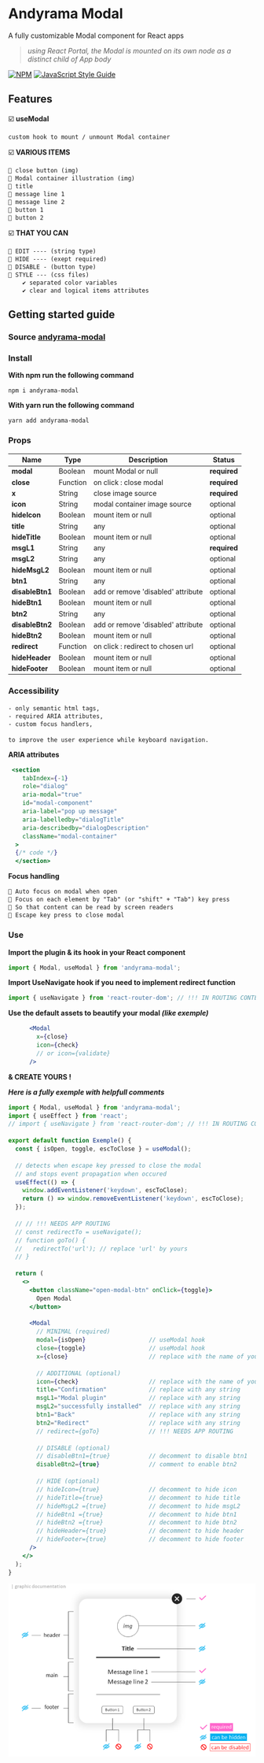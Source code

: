 # Andyrama Modal

A fully customizable Modal component for React apps

> _using React Portal, the Modal is mounted on its own node as a distinct child of App body_

[![NPM](https://img.shields.io/npm/v/andyrama-modal.svg)](https://www.npmjs.com/package/andyrama-modal) [![JavaScript Style Guide](https://img.shields.io/badge/code_style-standard-brightgreen.svg)](https://standardjs.com)

## Features

☑️ **useModal**

    custom hook to mount / unmount Modal container

☑️ **VARIOUS ITEMS**

    🔘 close button (img)
    🔘 Modal container illustration (img)
    🔘 title
    🔘 message line 1
    🔘 message line 2
    🔘 button 1
    🔘 button 2

☑️ **THAT YOU CAN**

    🔘 EDIT ---- (string type)
    🔘 HIDE ---- (exept required)
    🔘 DISABLE - (button type)
    🔘 STYLE --- (css files)
        ✔ separated color variables
        ✔ clear and logical items attributes

## Getting started guide

### Source [andyrama-modal](https://www.npmjs.com/package/andyrama-modal)

### Install

**With npm run the following command**

    npm i andyrama-modal

**With yarn run the following command**

    yarn add andyrama-modal

### Props

| Name            | Type     | Description                        | Status       |
| --------------- | -------- | ---------------------------------- | ------------ |
| **modal**       | Boolean  | mount Modal or null                | **required** |
| **close**       | Function | on click : close modal             | **required** |
| **x**           | String   | close image source                 | **required** |
| **icon**        | String   | modal container image source       | optional     |
| **hideIcon**    | Boolean  | mount item or null                 | optional     |
| **title**       | String   | any                                | optional     |
| **hideTitle**   | Boolean  | mount item or null                 | optional     |
| **msgL1**       | String   | any                                | **required** |
| **msgL2**       | String   | any                                | optional     |
| **hideMsgL2**   | Boolean  | mount item or null                 | optional     |
| **btn1**        | String   | any                                | optional     |
| **disableBtn1** | Boolean  | add or remove 'disabled' attribute | optional     |
| **hideBtn1**    | Boolean  | mount item or null                 | optional     |
| **btn2**        | String   | any                                | optional     |
| **disableBtn2** | Boolean  | add or remove 'disabled' attribute | optional     |
| **hideBtn2**    | Boolean  | mount item or null                 | optional     |
| **redirect**    | Function | on click : redirect to chosen url  | optional     |
| **hideHeader**  | Boolean  | mount item or null                 | optional     |
| **hideFooter**  | Boolean  | mount item or null                 | optional     |

### Accessibility

    - only semantic html tags,
    - required ARIA attributes,
    - custom focus handlers,

    to improve the user experience while keyboard navigation.

**ARIA attributes**

```jsx
 <section
    tabIndex={-1}
    role="dialog"
    aria-modal="true"
    id="modal-component"
    aria-label="pop up message"
    aria-labelledby="dialogTitle"
    aria-describedby="dialogDescription"
    className="modal-container"
  >
  {/* code */}
  </section>
```

**Focus handling**

    🔘 Auto focus on modal when open
    🔘 Focus on each element by "Tab" (or "shift" + "Tab") key press
    🔘 So that content can be read by screen readers
    🔘 Escape key press to close modal

### Use

**Import the plugin & its hook in your React component**

```jsx
import { Modal, useModal } from 'andyrama-modal';
```

**Import UseNavigate hook if you need to implement redirect function**

```jsx
import { useNavigate } from 'react-router-dom'; // !!! IN ROUTING CONTEXT
```

**Use the default assets to beautify your modal _(like exemple)_**

```jsx
      <Modal
        x={close}
        icon={check}
        // or icon={validate}
      />
```

**& CREATE YOURS !**

**_Here is a fully exemple with helpfull comments_**

```jsx
import { Modal, useModal } from 'andyrama-modal';
import { useEffect } from 'react';
// import { useNavigate } from 'react-router-dom'; // !!! IN ROUTING CONTEXT

export default function Exemple() {
  const { isOpen, toggle, escToClose } = useModal();

  // detects when escape key pressed to close the modal
  // and stops event propagation when occured
  useEffect(() => {
    window.addEventListener('keydown', escToClose);
    return () => window.removeEventListener('keydown', escToClose);
  });

  // // !!! NEEDS APP ROUTING
  // const redirectTo = useNavigate();
  // function goTo() {
  //   redirectTo('url'); // replace 'url' by yours
  // }

  return (
    <>
      <button className="open-modal-btn" onClick={toggle}>
        Open Modal
      </button>

      <Modal
        // MINIMAL (required)
        modal={isOpen}                  // useModal hook
        close={toggle}                  // useModal hook
        x={close}                       // replace with the name of your import

        // ADDITIONAL (optional)
        icon={check}                    // replace with the name of your import
        title="Confirmation"            // replace with any string
        msgL1="Modal plugin"            // replace with any string
        msgL2="successfully installed"  // replace with any string
        btn1="Back"                     // replace with any string
        btn2="Redirect"                 // replace with any string
        // redirect={goTo}              // !!! NEEDS APP ROUTING

        // DISABLE (optional)
        // disableBtn1={true}           // decomment to disable btn1
        disableBtn2={true}              // comment to enable btn2

        // HIDE (optional)
        // hideIcon={true}              // decomment to hide icon
        // hideTitle={true}             // decomment to hide title
        // hideMsgL2 ={true}            // decomment to hide msgL2
        // hideBtn1 ={true}             // decomment to hide btn1
        // hideBtn2 ={true}             // decomment to hide btn2
        // hideHeader={true}            // decomment to hide header
        // hideFooter={true}            // decomment to hide footer
      />
    </>
  );
}
```
![Select Modal items you need](./src/lib/documentation/andyrama-modal_FEATURES.png)
